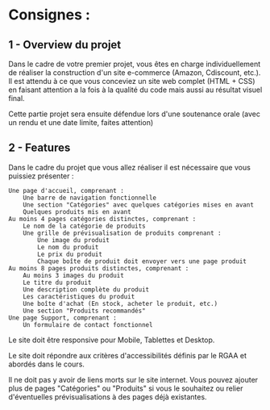 # Consignes :

## 1 - Overview du projet

Dans le cadre de votre premier projet, vous êtes en charge individuellement de réaliser la construction d'un site e-commerce (Amazon, Cdiscount, etc.).  
Il est attendu à ce que vous conceviez un site web complet (HTML + CSS) en faisant attention a la fois à la qualité du code mais aussi au résultat visuel final.

Cette partie projet sera ensuite défendue lors d'une soutenance orale (avec un rendu et une date limite, faites attention)

## 2 - Features

Dans le cadre du projet que vous allez réaliser il est nécessaire que vous puissiez présenter :

    Une page d'accueil, comprenant :
        Une barre de navigation fonctionnelle
        Une section "Catégories" avec quelques catégories mises en avant
        Quelques produits mis en avant
    Au moins 4 pages catégories distinctes, comprenant :
        Le nom de la catégorie de produits
        Une grille de prévisualisation de produits comprenant :
            Une image du produit
            Le nom du produit
            Le prix du produit
            Chaque boîte de produit doit envoyer vers une page produit
    Au moins 8 pages produits distinctes, comprenant :
        Au moins 3 images du produit
        Le titre du produit
        Une description complète du produit
        Les caractéristiques du produit
        Une boîte d'achat (En stock, acheter le produit, etc.)
        Une section "Produits recommandés"
    Une page Support, comprenant :
        Un formulaire de contact fonctionnel

Le site doit être responsive pour Mobile, Tablettes et Desktop.

Le site doit répondre aux critères d'accessibilités définis par le RGAA et abordés dans le cours.

Il ne doit pas y avoir de liens morts sur le site internet. Vous pouvez ajouter plus de pages "Catégories" ou "Produits" si vous le souhaitez ou relier d'éventuelles prévisualisations à des pages déjà existantes.
